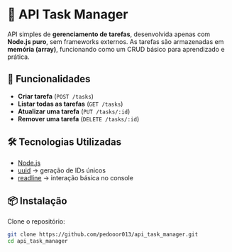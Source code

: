 # 📌 API Task Manager
API simples de **gerenciamento de tarefas**, desenvolvida apenas com **Node.js puro**, sem frameworks externos. As tarefas são armazenadas em **memória (array)**, funcionando como um CRUD básico para aprendizado e prática.

## 🚀 Funcionalidades
- **Criar tarefa** (`POST /tasks`)
- **Listar todas as tarefas** (`GET /tasks`)
- **Atualizar uma tarefa** (`PUT /tasks/:id`)
- **Remover uma tarefa** (`DELETE /tasks/:id`)

## 🛠 Tecnologias Utilizadas
- [Node.js](https://nodejs.org/)
- [uuid](https://www.npmjs.com/package/uuid) → geração de IDs únicos
- [readline](https://nodejs.org/api/readline.html) → interação básica no console

## 📦 Instalação
Clone o repositório:
```bash
git clone https://github.com/pedooor013/api_task_manager.git
cd api_task_manager
